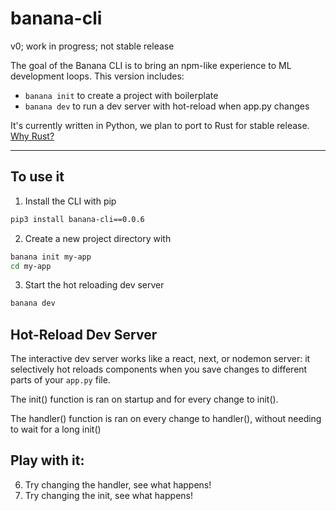 # banana-cli
v0; work in progress; not stable release

The goal of the Banana CLI is to bring an npm-like experience to ML development loops. 
This version includes:
- `banana init` to create a project with boilerplate
- `banana dev` to run a dev server with hot-reload when app.py changes

It's currently written in Python, we plan to port to Rust for stable release. [Why Rust?](https://giphy.com/gifs/aFbTasXn1GINgiEbzr)

---

## To use it

1. Install the CLI with pip
```bash
pip3 install banana-cli==0.0.6
```

2. Create a new project directory with 
```bash
banana init my-app
cd my-app
```
3. Start the hot reloading dev server
```bash
banana dev
```

## Hot-Reload Dev Server

The interactive dev server works like a react, next, or nodemon server: it selectively hot reloads components when you save changes to different parts of your `app.py` file.

The init() function is ran on startup and for every change to init().

The handler() function is ran on every change to handler(), without needing to wait for a long init()

## Play with it:

6. Try changing the handler, see what happens!
7. Try changing the init, see what happens!
